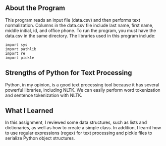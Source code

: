 ## About the Program
This program reads an input file (data.csv) and then performs text normalization. 
Columns in the data.csv file include last name, first name, middle initial, id, and office phone. 
To run the program, you must have the data.csv in the same directory. The libraries used in this program include:
```
import sys
import pathlib
import re
import pickle
```



## Strengths of Python for Text Processing
Python, in my opinion, is a good text processing tool because it has several powerful libraries, including NLTK. 
We can easily perform word tokenization and sentence tokenization with NLTK.


## What I Learned
In this assignment, I reviewed some data structures, such as lists and dictionaries, as well as how to create a simple class. 
In addition, I learnt how to use regular expressions (regex) for text processing and pickle files to serialize Python object structures.
